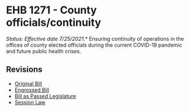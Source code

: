 # EHB 1271 - County officials/continuity
*Status: Effective date 7/25/2021*.*
Ensuring continuity of operations in the offices of county elected officials during the current COVID-19 pandemic and future public health crises.

## Revisions
* [Original Bill](1/)
* [Engrossed Bill](1/)
* [Bill as Passed Legislature](1/)
* [Session Law](1/)